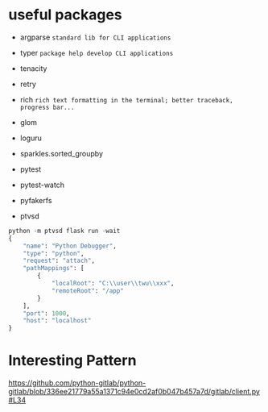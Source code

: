 # useful packages

- argparse `standard lib for CLI applications`
- typer `package help develop CLI applications`
- tenacity
- retry
- rich `rich text formatting in the terminal; better traceback, progress bar...`

- glom
- loguru

- sparkles.sorted_groupby

- pytest
- pytest-watch
- pyfakerfs

- ptvsd

```py
python -m ptvsd flask run -wait
{
    "name": "Python Debugger",
    "type": "python",
    "request": "attach",
    "pathMappings": [
        {
            "localRoot": "C:\\user\\twu\\xxx",
            "remoteRoot": "/app"
        }
    ],
    "port": 1000,
    "host": "localhost"
}
```

# Interesting Pattern

<https://github.com/python-gitlab/python-gitlab/blob/336ee21779a55a1371c94e0cd2af0b047b457a7d/gitlab/client.py#L34>
